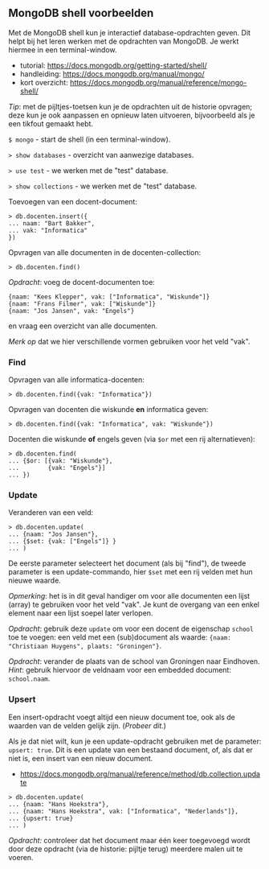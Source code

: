 ## MongoDB shell voorbeelden

Met de MongoDB shell kun je interactief database-opdrachten geven. Dit helpt bij het leren werken met de opdrachten van MongoDB. Je werkt hiermee in een terminal-window.

* tutorial: https://docs.mongodb.org/getting-started/shell/
* handleiding: https://docs.mongodb.org/manual/mongo/
* kort overzicht: https://docs.mongodb.org/manual/reference/mongo-shell/

*Tip*: met de pijltjes-toetsen kun je de opdrachten uit de historie opvragen; deze kun je ook aanpassen en opnieuw laten uitvoeren, bijvoorbeeld als je een tikfout gemaakt hebt.

`$ mongo` - start de shell (in een terminal-window).

`> show databases` - overzicht van aanwezige databases.

`> use test` - we werken met de "test" database.

`> show collections` - we werken met de "test" database.

Toevoegen van een docent-document:

```
> db.docenten.insert({
... naam: "Bart Bakker",
... vak: "Informatica"
})
```

Opvragen van alle documenten in de docenten-collection:

```
> db.docenten.find()
```

*Opdracht*: voeg de docent-documenten toe:

```
{naam: "Kees Klepper", vak: ["Informatica", "Wiskunde"]}
{naam: "Frans Filmer", vak: ["Wiskunde"]}
{naam: "Jos Jansen", vak: "Engels"}
```

en vraag een overzicht van alle documenten.

*Merk op* dat we hier verschillende vormen gebruiken voor het veld "vak".

### Find

Opvragen van alle informatica-docenten:

```
> db.docenten.find({vak: "Informatica"})
```

Opvragen van docenten die wiskunde **en** informatica geven:

```
> db.docenten.find({vak: "Informatica", vak: "Wiskunde"})

```

Docenten die wiskunde **of** engels geven (via `$or` met een rij alternatieven):

```
> db.docenten.find(
... {$or: [{vak: "Wiskunde"},
...        {vak: "Engels"}]
... })
```

### Update

Veranderen van een veld:

```
> db.docenten.update( 
... {naam: "Jos Jansen"}, 
... {$set: {vak: ["Engels"]} } 
... )
```
De eerste parameter selecteert het document (als bij "find"), de tweede parameter is een update-commando, hier `$set` met een rij velden met hun nieuwe waarde.

*Opmerking*: het is in dit geval handiger om voor alle documenten een lijst (array) te gebruiken voor het veld "vak". Je kunt de overgang van een enkel element naar een lijst soepel later verlopen.

*Opdracht*: gebruik deze `update` om voor een docent de eigenschap `school` toe te voegen: een veld met een (sub)document als waarde: `{naam: "Christiaan Huygens", plaats: "Groningen"}`.

*Opdracht*: verander de plaats van de school van Groningen naar Eindhoven. *Hint*: gebruik hiervoor de veldnaam voor een embedded document: `school.naam`.

### Upsert

Een insert-opdracht voegt altijd een nieuw document toe, ook als de waarden van de velden gelijk zijn. (*Probeer dit.*) 

Als je dat niet wilt, kun je een update-opdracht gebruiken met de parameter: `upsert: true`. Dit is een update van een bestaand document, of, als dat er niet is, een insert van een nieuw document.

* https://docs.mongodb.org/manual/reference/method/db.collection.update

```
> db.docenten.update(
... {naam: "Hans Hoekstra"},
... {naam: "Hans Hoekstra", vak: ["Informatica", "Nederlands"]},
... {upsert: true}
... )
```

*Opdracht:* controleer dat het document maar één keer toegevoegd wordt door deze opdracht (via de historie: pijltje terug) meerdere malen uit te voeren. 
